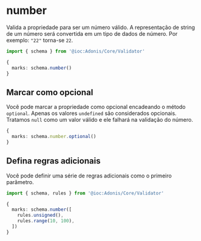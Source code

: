 # number
Valida a propriedade para ser um número válido. A representação de string de um número será convertida em um tipo de dados de número. Por exemplo: `"22"` torna-se `22`.

```ts
import { schema } from '@ioc:Adonis/Core/Validator'

{
  marks: schema.number()
}
```

## Marcar como opcional
Você pode marcar a propriedade como opcional encadeando o método `optional`. Apenas os valores `undefined` são considerados opcionais. Tratamos `null` como um valor válido e ele falhará na validação do número.

```ts
{
  marks: schema.number.optional()
}
```

## Defina regras adicionais
Você pode definir uma série de regras adicionais como o primeiro parâmetro.

```ts
import { schema, rules } from '@ioc:Adonis/Core/Validator'

{
  marks: schema.number([
    rules.unsigned(),
    rules.range(10, 100),
  ])
}
```
